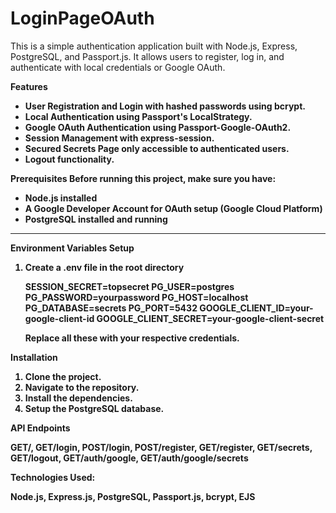 # LoginPageOAuth
This is a simple authentication application built with Node.js, Express, PostgreSQL, and Passport.js. It allows users to register, log in, and authenticate with local credentials or Google OAuth.

<strong>Features<strong>
<ul>
  <li>User Registration and Login with hashed passwords using bcrypt.</li>
  <li>Local Authentication using Passport's LocalStrategy.</li>
  <li>Google OAuth Authentication using Passport-Google-OAuth2.</li>
  <li>Session Management with express-session.</li>
  <li>Secured Secrets Page only accessible to authenticated users.</li>
  <li>Logout functionality.</li>
</ul>

<strong>Prerequisites<strong>
Before running this project, make sure you have:
<ul>
  <li>Node.js installed</li>
  <li>A Google Developer Account for OAuth setup (Google Cloud Platform)</li>
  <li>PostgreSQL installed and running</li>
</ul>
<hr>
<p>Environment Variables Setup</p>
<ol>
  <li>Create a .env file in the root directory</li>
  <p>
    SESSION_SECRET=topsecret
    PG_USER=postgres
    PG_PASSWORD=yourpassword
    PG_HOST=localhost
    PG_DATABASE=secrets
    PG_PORT=5432
    GOOGLE_CLIENT_ID=your-google-client-id
    GOOGLE_CLIENT_SECRET=your-google-client-secret
  </p>
  <p>Replace all these with your respective credentials.</p>
</ol>
<strong>Installation</strong>
<ol>
  <li>Clone the project.</li>
  <li>Navigate to the repository.</li>
  <li>Install the dependencies.</li>
  <li>Setup the PostgreSQL database.</li>
</ol>

<strong>API Endpoints</strong>
<p>GET/, GET/login, POST/login, POST/register, GET/register, GET/secrets, GET/logout, GET/auth/google, GET/auth/google/secrets</p>

<strong>Technologies Used:</strong>
<p>Node.js, Express.js, PostgreSQL, Passport.js, bcrypt, EJS</p>






